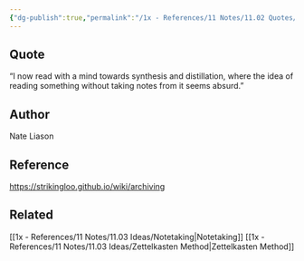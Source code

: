 ```yaml
---
{"dg-publish":true,"permalink":"/1x - References/11 Notes/11.02 Quotes/Notetaking - Nate Liason/","title":"Notetaking - Nate Liason","noteIcon":""}
---
```



## Quote
“I now read with a mind towards synthesis and distillation, where the idea of reading something without taking notes from it seems absurd.”

## Author
Nate Liason

## Reference
https://strikingloo.github.io/wiki/archiving

## Related
[[1x - References/11 Notes/11.03 Ideas/Notetaking\|Notetaking]]
[[1x - References/11 Notes/11.03 Ideas/Zettelkasten Method\|Zettelkasten Method]]